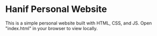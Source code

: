 # Hanif Personal Website
This is a simple personal website built with HTML, CSS, and JS.
Open "index.html" in your browser to view locally.
